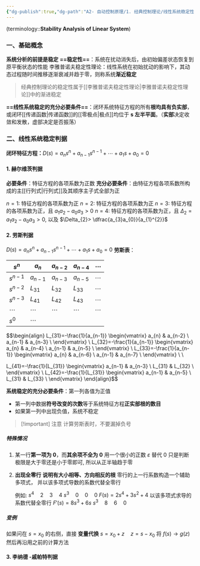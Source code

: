 ```yaml
---
{"dg-publish":true,"dg-path":"A2- 自动控制原理/1. 经典控制理论/线性系统稳定性分析.md","permalink":"/A2- 自动控制原理/1. 经典控制理论/线性系统稳定性分析/","dgPassFrontmatter":true,"noteIcon":"","created":"2024-04-16T13:01:27.454+08:00","updated":"2025-04-17T17:19:04.715+08:00"}
---
```



(terminology::**Stability Analysis of Linear System**)
### 一、基础概念
**系统分析的前提是稳定**
**==稳定性==**：系统在扰动消失后，由初始偏差状态恢复到原平衡状态的性能
李雅普诺夫稳定性理论：线性系统在初始扰动的影响下，其动态过程随时间推移逐渐衰减并趋于零，则称系统**渐近稳定**
> 经典控制理论的稳定性属于[[李雅普诺夫稳定性理论\|李雅普诺夫稳定性理论]]中的渐进稳定

**==线性系统稳定的充分必要条件==**：闭环系统特征方程的所有**根均具有负实部**，或闭环[[传递函数\|传递函数]]的[[零极点\|极点]]均位于 **s 左半平面**。（**实部**决定收敛和发散，虚部决定是否振荡）

### 二、线性系统稳定判据
**闭环特征方程：**$D(s)=a_{n}s^{n}+a_{n-1}s^{n-1}+\cdots+a_{1}s+a_{0}=0$
#### 1.  赫尔维茨判据
**必要条件**：特征方程的各项系数为正数
**充分必要条件**：由特征方程各项系数所构成的主[[行列式\|行列式]]及其顺序主子式全部为正

$n=1:$ 特征方程的各项系数为正
$n=2:$ 特征方程的各项系数为正
$n=3:$ 特征方程的各项系数为正，且 $a_{1}a_{2}-a_{0}a_{3}>0$
$n=4:$ 特征方程的各项系数为正，且 $\Delta_{2}=a_{1}a_{2}-a_{0}a_{3}>0$, 以及 $\Delta_{2}> \dfrac{a_{3}a_{0}}{a_{1}^{2}}$
#### 2.  劳斯判据
$D(s)=a_{n}s^{n}+a_{n-1}s^{n-1}+\cdots+a_{1}s+a_{0}=0$
**劳斯表**：

| $s^{n}$   | $a_{n}$      | $a_{n-2}$    | $a_{n-4}$    | $\cdots$     |
| --------- | ------------ | ------------ | ------------ | ------------ |
| $s^{n-1}$ | $a_{n-1}$    | $a_{n-3}$    | $a_{n-5}$    | $\cdots$     |
| $s^{n-2}$ | $L_{31}$     | $L_{32}$     | $L_{33}$     | $\cdots$     |
| $s^{n-3}$ | $L_{41}$     | $L_{42}$     | $L_{43}$     | $\cdots$     |
| $\cdots$  | $\cdots$<br> | $\cdots$<br> | $\cdots$<br> | $\cdots$<br> |
| $s^{0}$   | $\cdots$<br> |              |              |              |

$$\begin{align}
L_{31}=-\frac{1}{a_{n-1}}  \begin{vmatrix}
a_{n} & a_{n-2} \\
a_{n-1} & a_{n-3} \\
\end{vmatrix} \\
L_{32}=-\frac{1}{a_{n-1}} \begin{vmatrix}
a_{n} & a_{n-4} \\
a_{n-1} & a_{n-5} \\
\end{vmatrix} \\ 
L_{33}=-\frac{1}{a_{n-1}} \begin{vmatrix}
a_{n} & a_{n-6} \\
a_{n-1} & a_{n-7} \\
\end{vmatrix} \\  \\ 

L_{41}=-\frac{1}{L_{31}} \begin{vmatrix}
a_{n-1} & a_{n-3} \\
L_{31} & L_{32} \\
\end{vmatrix} \\
L_{42}=-\frac{1}{L_{31}} \begin{vmatrix}
a_{n-1} & a_{n-5} \\
L_{31} & L_{33} \\
\end{vmatrix}
\end{align}$$


**系统稳定的充分必要条件**：第一列各值为正值
- 第一列中数据**符号改变的次数**等于系统特征方程**正实部根的数目**
- 如果第一列中出现负值，系统不稳定

>[!important] 注意
>计算劳斯表时，不要漏掉负号

##### 特殊情况
1. 某一行**第一项为 0**，而**其余项不全为 0**
	用一个很小的正数 $\varepsilon$ 替代 0
	只是判断极限是大于零还是小于零即可, 所以从正半轴趋于零
	
2. **出现全零行**
	**说明有大小相等、方向相反的根**
	零行的上一行系数构造一个辅助多项式， 并以该多项式导数的系数代替全零行
	
	例如:
	$s^{4}\quad 2\quad 3\quad 4$
	$s^{3}\quad 0\quad 0\quad 0$
	$F(s)=2s^{4}+3s^{2}+4$
	以该多项式求导的系数代替全零行
	$F'(s)=8s^{3}+6s$
	$s^{3}\quad 8\quad 6\quad 0$

##### 变例
如果问在 $s=x_{0}$ 的右侧，直接 **变量代换**   $s=x_{0}+z\quad z=s-x_{0}$
将 $f(s)\to g(z)$ 然后再沿用之前的计算方法
#### 3.  李纳德 -戚帕特判据

